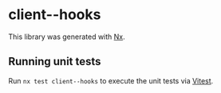 # client--hooks

This library was generated with [Nx](https://nx.dev).

## Running unit tests

Run `nx test client--hooks` to execute the unit tests via [Vitest](https://vitest.dev/).

